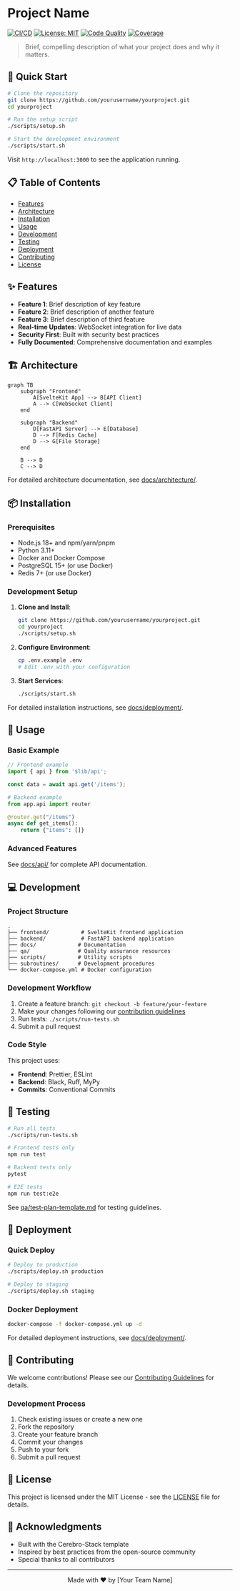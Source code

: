 # Project Name

[![CI/CD](https://github.com/yourusername/yourproject/workflows/CI/badge.svg)](https://github.com/yourusername/yourproject/actions)
[![License: MIT](https://img.shields.io/badge/License-MIT-yellow.svg)](https://opensource.org/licenses/MIT)
[![Code Quality](https://img.shields.io/codacy/grade/YOUR_PROJECT_ID)](https://www.codacy.com)
[![Coverage](https://img.shields.io/codecov/c/github/yourusername/yourproject)](https://codecov.io/gh/yourusername/yourproject)

> Brief, compelling description of what your project does and why it matters.

## 🚀 Quick Start

```bash
# Clone the repository
git clone https://github.com/yourusername/yourproject.git
cd yourproject

# Run the setup script
./scripts/setup.sh

# Start the development environment
./scripts/start.sh
```

Visit `http://localhost:3000` to see the application running.

## 📋 Table of Contents

- [Features](#features)
- [Architecture](#architecture)
- [Installation](#installation)
- [Usage](#usage)
- [Development](#development)
- [Testing](#testing)
- [Deployment](#deployment)
- [Contributing](#contributing)
- [License](#license)

## ✨ Features

- **Feature 1**: Brief description of key feature
- **Feature 2**: Brief description of another feature
- **Feature 3**: Brief description of third feature
- **Real-time Updates**: WebSocket integration for live data
- **Security First**: Built with security best practices
- **Fully Documented**: Comprehensive documentation and examples

## 🏗️ Architecture

```mermaid
graph TB
    subgraph "Frontend"
        A[SvelteKit App] --> B[API Client]
        A --> C[WebSocket Client]
    end
    
    subgraph "Backend"
        D[FastAPI Server] --> E[Database]
        D --> F[Redis Cache]
        D --> G[File Storage]
    end
    
    B --> D
    C --> D
```

For detailed architecture documentation, see [docs/architecture/](docs/architecture/).

## 📦 Installation

### Prerequisites

- Node.js 18+ and npm/yarn/pnpm
- Python 3.11+
- Docker and Docker Compose
- PostgreSQL 15+ (or use Docker)
- Redis 7+ (or use Docker)

### Development Setup

1. **Clone and Install**:
   ```bash
   git clone https://github.com/yourusername/yourproject.git
   cd yourproject
   ./scripts/setup.sh
   ```

2. **Configure Environment**:
   ```bash
   cp .env.example .env
   # Edit .env with your configuration
   ```

3. **Start Services**:
   ```bash
   ./scripts/start.sh
   ```

For detailed installation instructions, see [docs/deployment/](docs/deployment/).

## 🔧 Usage

### Basic Example

```javascript
// Frontend example
import { api } from '$lib/api';

const data = await api.get('/items');
```

```python
# Backend example
from app.api import router

@router.get("/items")
async def get_items():
    return {"items": []}
```

### Advanced Features

See [docs/api/](docs/api/) for complete API documentation.

## 💻 Development

### Project Structure

```
.
├── frontend/          # SvelteKit frontend application
├── backend/           # FastAPI backend application
├── docs/             # Documentation
├── qa/               # Quality assurance resources
├── scripts/          # Utility scripts
├── subroutines/      # Development procedures
└── docker-compose.yml # Docker configuration
```

### Development Workflow

1. Create a feature branch: `git checkout -b feature/your-feature`
2. Make your changes following our [contribution guidelines](CONTRIBUTING.md)
3. Run tests: `./scripts/run-tests.sh`
4. Submit a pull request

### Code Style

This project uses:
- **Frontend**: Prettier, ESLint
- **Backend**: Black, Ruff, MyPy
- **Commits**: Conventional Commits

## 🧪 Testing

```bash
# Run all tests
./scripts/run-tests.sh

# Frontend tests only
npm run test

# Backend tests only
pytest

# E2E tests
npm run test:e2e
```

See [qa/test-plan-template.md](qa/test-plan-template.md) for testing guidelines.

## 🚀 Deployment

### Quick Deploy

```bash
# Deploy to production
./scripts/deploy.sh production

# Deploy to staging
./scripts/deploy.sh staging
```

### Docker Deployment

```bash
docker-compose -f docker-compose.yml up -d
```

For detailed deployment instructions, see [docs/deployment/](docs/deployment/).

## 🤝 Contributing

We welcome contributions! Please see our [Contributing Guidelines](CONTRIBUTING.md) for details.

### Development Process

1. Check existing issues or create a new one
2. Fork the repository
3. Create your feature branch
4. Commit your changes
5. Push to your fork
6. Submit a pull request

## 📄 License

This project is licensed under the MIT License - see the [LICENSE](LICENSE) file for details.

## 🙏 Acknowledgments

- Built with the Cerebro-Stack template
- Inspired by best practices from the open-source community
- Special thanks to all contributors

---

<p align="center">
  Made with ❤️ by [Your Team Name]
</p>